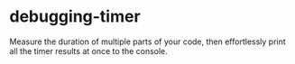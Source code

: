 # debugging-timer
Measure the duration of multiple parts of your code, then effortlessly print all the timer results at once to the console.
